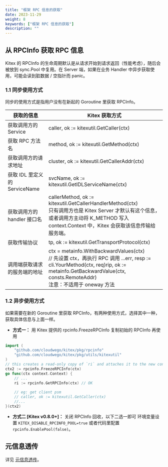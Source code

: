 ```yaml
---
title: "框架 RPC 信息的获取"
date: 2023-11-29
weight: 8
keywords: ["框架 RPC 信息的获取"]
description: ""
---
```


## 从 RPCInfo 获取 RPC 信息

Kitex 的 RPCInfo 的生命周期默认是从请求开始到请求返回（性能考虑），随后会被放到 sync.Pool 中复用。在 Server 端，如果在业务 Handler 中异步获取使用，可能会读到脏数据 / 空指针而 panic。

### 1.1 同步使用方式

同步的使用方式是指用户没有在新起的 Goroutine 里获取 RPCInfo。

| **获取的信息**                | **Kitex 获取方式**                                                                                                                                                                                |
| ----------------------------- | ---------------------------------------------------------------------------------------------------------------------------------------------------------------------------------------------------- |
| 获取调用方的 Service          | caller, ok :=  kitexutil.GetCaller(ctx)                                                                                                                                                              |
| 获取 RPC 方法名               | method, ok := kitexutil.GetMethod(ctx)                                                                                                                                                               |
| 获取调用方的请求地址          | cluster, ok := kitexutil.GetCallerAddr(ctx)                                                                                                                                                          |
| 获取 IDL 里定义的 ServiceName | svcName, ok := kitexutil.GetIDLServiceName(ctx)                                                                                                                                                      |
| 获取调用方的 handler 接口名   | callerMethod, ok := kitexutil.GetCallerHandlerMethod(ctx) <br/>只有调用方也是 Kitex Server 才默认有这个信息，或者调用方主动将 K_METHOD 写入 context.Context 中，Kitex 会获取该信息传输给服务端。           |
| 获取传输协议                  | tp, ok := kitexutil.GetTransportProtocol(ctx)                                                                                                                                                        |
| 调用端获取请求的服务端的地址  | ctx = metainfo.WithBackwardValues(ctx)<br/>// 先设置 ctx，再执行 RPC 调用 ...err, resp := cli.YourMethod(ctx, req)rip, ok := metainfo.GetBackwardValue(ctx, consts.RemoteAddr) <br/>注意：不适用于 oneway 方法 |

### 1.2 异步使用方式

如果需要在新的 Goroutine 里获取 RPCInfo，有两种使用方式，选择其中一种，获取具体信息与上面一样。

- **方式一：** 用 Kitex 提供的 rpcinfo.FreezeRPCInfo 复制初始的 RPCInfo 再使用

```go
import (
    "github.com/cloudwego/kitex/pkg/rpcinfo"
    "github.com/cloudwego/kitex/pkg/utils/kitexutil"
)
// this creates a read-only copy of `ri` and attaches it to the new context
ctx2 := rpcinfo.FreezeRPCInfo(ctx) 
go func(ctx context.Context) {
    // ...
    ri := rpcinfo.GetRPCInfo(ctx) // OK
    
    // eg: get client psm
    // caller, ok := kitexutil.GetCaller(ctx)
    //...
}(ctx2)

```

- **方式二 [Kitex v0.8.0+]：** 关闭 RPCInfo 回收，以下二选一即可
  环境变量设置 `KITEX_DISABLE_RPCINFO_POOL=true` 或者代码里配置 `rpcinfo.EnablePool(false)`。

## 元信息透传

详见 [元信息透传](https://www.cloudwego.io/zh/docs/kitex/tutorials/advanced-feature/metainfo/)。
